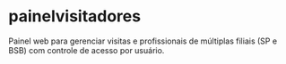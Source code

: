 # painelvisitadores
Painel web para gerenciar visitas e profissionais de múltiplas filiais (SP e BSB) com controle de acesso por usuário.
